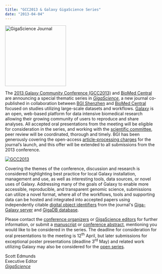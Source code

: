 ```yaml
---
title: "GCC2013 & Galaxy GigaScience Series"
date: "2013-04-04"
---
```

<div class='right'><a href='http://www.gigasciencejournal.com/'><img src="/images/logos/GigaScienceLogo250.png" alt="GigaScience Journal" width="200" /></a></div>

The [2013 Galaxy Community Conference (GCC2013)](/events/gcc2013/) and [BioMed Central](http://www.biomedcentral.com/) are announcing a special thematic series in *[GigaScience](http://www.gigasciencejournal.com/)*, a new journal co-published in collaboration between [BGI Shenzhen](http://www.genomics.cn/en/index) and [BioMed Central](http://www.biomedcentral.com/) focused on studies utilizing large-scale datasets and workflows. [Galaxy](http://galaxyproject.org) is an open, web-based platform for data intensive biomedical research allowing their growing community of users to reproduce and share analyses. All accepted oral presentations from the meeting will be eligible for consideration in the series, and working with the [scientific committee](/events/gcc2013/organizers/#scientific-committee), peer review will be coordinated, thorough and timely. BGI has been generously covering the open-access [article-processing charges](http://www.gigasciencejournal.com/about/apcfaq) for the journal’s launch, and this offer will be extended to all submissions from the 2013 conference.

<div class='left'><a href='/events/gcc2013/'><img src="/images/logos/GCC2013Logo200.png" alt="GCC2013"  /></a></div>

Covering the themes of the conference, discussion and research is considered highlighting best practice for local Galaxy installation, management and use, as well as interesting tools, data sources, or novel uses of Galaxy. Addressing many of the goals of Galaxy to enable more accessible, reproducible, and transparent genomic science, submissions can utilize a novel format, where all of the workflows, tools and supporting data can be hosted and integrated into accepted papers using independently citable [digital object identifiers](http://en.wikipedia.org/wiki/Digital_object_identifier) from the journal's [Giga-Galaxy server](http://gigagalaxy.net/) and [GigaDB database](http://gigadb.org/).

Please contact the [conference organizers](mailto:gcc2013-sci@galaxyproject.org) or [GigaScience editors](mailto:editorial@gigasciencejournal.com) for further information, or submit a [manuscript](http://www.gigasciencejournal.com/authors/instructions/research) or [conference abstract](/events/gcc2013/abstracts/), mentioning you would like to be considered in the series. The deadline for consideration for oral presentations to the meeting is 12<sup>th</sup> April, but later submissions for exceptional poster presentations (deadline 3<sup>rd</sup> May) and related work utilizing Galaxy may also be considered for the [open series](http://www.gigasciencejournal.com/series).

Scott Edmunds<br />
Executive Editor<br />
*[GigaScience](http://www.gigasciencejournal.com/)*
